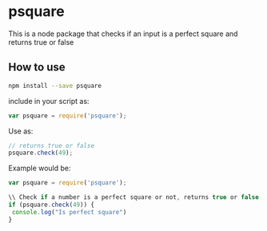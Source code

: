 # psquare
This is a node package that checks if an input is a perfect square and returns true or false

## How to use
```bash
npm install --save psquare
```
include in your script as:
```javascript
var psquare = require('psquare');
```

Use as:
```javascript
// returns true or false
psquare.check(49);
```
Example would be:

```javascript
var psquare = require('psquare');

\\ Check if a number is a perfect square or not, returns true or false
if (psquare.check(49)) {
 console.log("Is perfect square")
}
```
